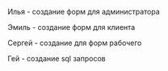 Илья - создание форм для администратора

Эмиль - создание форм для клиента

Сергей - создание для форм рабочего

Гей - создание sql запросов
